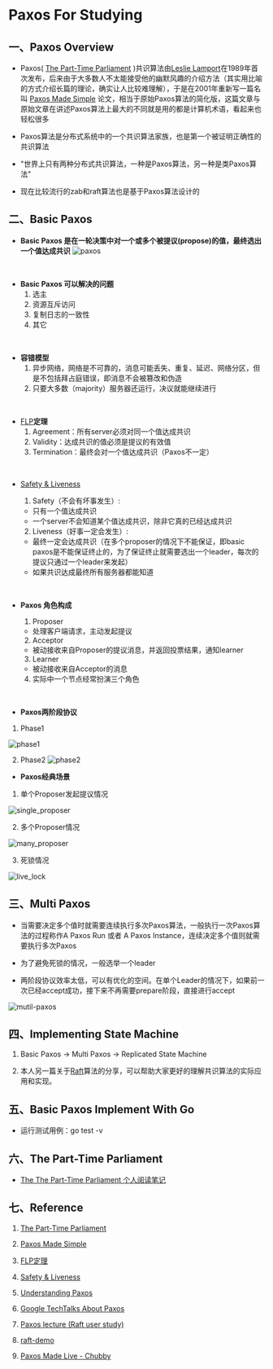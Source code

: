 # Paxos For Studying

## 一、Paxos Overview

* Paxos( [The Part-Time Parliament](http://lamport.azurewebsites.net/pubs/lamport-paxos.pdf) )共识算法由[Leslie Lamport](https://www.52cs.com/archives/story/acm-sigops%e5%90%8d%e4%ba%ba%e5%a0%82%ef%bc%88%e7%ac%ac%e5%85%ab%e6%9c%9f%ef%bc%89)在1989年首次发布，后来由于大多数人不太能接受他的幽默风趣的介绍方法（其实用比喻的方式介绍长篇的理论，确实让人比较难理解），于是在2001年重新写一篇名叫 [Paxos Made Simple](http://lamport.azurewebsites.net/pubs/paxos-simple.pdf) 论文，相当于原始Paxos算法的简化版，这篇文章与原始文章在讲述Paxos算法上最大的不同就是用的都是计算机术语，看起来也轻松很多

* Paxos算法是分布式系统中的一个共识算法家族，也是第一个被证明正确性的共识算法

* "世界上只有两种分布式共识算法，一种是Paxos算法，另一种是类Paxos算法"

* 现在比较流行的zab和raft算法也是基于Paxos算法设计的

## 二、Basic Paxos

* **Basic Paxos 是在一轮决策中对一个或多个被提议(propose)的值，最终选出一个值达成共识**
![paxos](./images/paxos.png)
<br/>

* **Basic Paxos 可以解决的问题**
    1. 选主
    2. 资源互斥访问
    3. 复制日志的一致性
    4. 其它
<br/>

* **容错模型**
    1. 异步网络，网络是不可靠的，消息可能丢失、重复、延迟、网络分区，但是不包括拜占庭错误，即消息不会被篡改和伪造
    2. 只要大多数（majority）服务器还运行，决议就能继续进行
<br/>

* [FLP](https://groups.csail.mit.edu/tds/papers/Lynch/jacm85.pdf)**定理**
    1. Agreement：所有server必须对同一个值达成共识
    2. Validity：达成共识的值必须是提议的有效值
    3. Termination：最终会对一个值达成共识（Paxos不一定）
<br/>

* [Safety & Liveness](https://lrita.github.io/images/posts/distribution/safety-and-liveness-properties-a-survey.pdf)

    1. Safety（不会有坏事发生）:
    - 只有一个值达成共识
    - 一个server不会知道某个值达成共识，除非它真的已经达成共识

    2. Liveness（好事一定会发生）: 
    - 最终一定会达成共识（在多个proposer的情况下不能保证，即basic paxos是不能保证终止的，为了保证终止就需要选出一个leader，每次的提议只通过一个leader来发起）
    - 如果共识达成最终所有服务器都能知道
<br/>

* **Paxos 角色构成**

    1. Proposer
    - 处理客户端请求，主动发起提议
    2. Acceptor
    - 被动接收来自Proposer的提议消息，并返回投票结果，通知learner
    3. Learner
    - 被动接收来自Acceptor的消息
    4. 实际中一个节点经常扮演三个角色
<br/>

* **Paxos两阶段协议**

1. Phase1

![phase1](./images/phase1.png)

2. Phase2
![phase2](./images/phase2.png)

* **Paxos经典场景**

1. 单个Proposer发起提议情况

![single_proposer](./images/single_proposer.png)

2. 多个Proposer情况

![many_proposer](./images/many_proposer.png)

3. 死锁情况

![live_lock](./images/live_lock.png)

## 三、Multi Paxos

* 当需要决定多个值时就需要连续执行多次Paxos算法，一般执行一次Paxos算法的过程称作A Paxos Run 或者 A Paxos Instance，连续决定多个值则就需要执行多次Paxos

* 为了避免死锁的情况，一般选举一个leader

* 两阶段协议效率太低，可以有优化的空间。在单个Leader的情况下，如果前一次已经accept成功，接下来不再需要prepare阶段，直接进行accept

![mutil-paxos](./images/mutil_paxos.png)

## 四、Implementing State Machine

1. Basic Paxos -> Multi Paxos -> Replicated State Machine

2. 本人另一篇关于[Raft](https://github.com/vision9527/raft-demo)算法的分享，可以帮助大家更好的理解共识算法的实际应用和实现。

## 五、Basic Paxos Implement With Go

* 运行测试用例：go test -v

## 六、The Part-Time Parliament

* [The The Part-Time Parliament 个人阅读笔记](https://github.com/vision9527/paxos/blob/main/lamport-paxos-vision9527.pdf)

## 七、Reference

1. [The Part-Time Parliament](http://lamport.azurewebsites.net/pubs/lamport-paxos.pdf)

2. [Paxos Made Simple](http://lamport.azurewebsites.net/pubs/paxos-simple.pdf)

3. [FLP定理](https://groups.csail.mit.edu/tds/papers/Lynch/jacm85.pdf)

4. [Safety & Liveness](https://lrita.github.io/images/posts/distribution/safety-and-liveness-properties-a-survey.pdf)

5. [Understanding Paxos](https://www.cs.rutgers.edu/~pxk/417/notes/paxos.html)

6. [Google TechTalks About Paxos](https://www.youtube.com/watch?v=d7nAGI_NZPk)

7. [Paxos lecture (Raft user study)](https://www.youtube.com/watch?v=JEpsBg0AO6o)

8. [raft-demo](https://github.com/vision9527/raft-demo)

9. [Paxos Made Live - Chubby](https://www.cs.utexas.edu/users/lorenzo/corsi/cs380d/papers/paper2-1.pdf)
